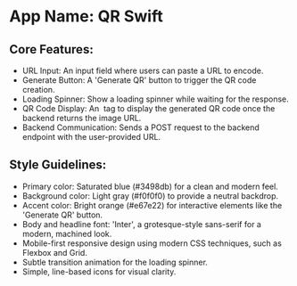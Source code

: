# **App Name**: QR Swift

## Core Features:

- URL Input: An input field where users can paste a URL to encode.
- Generate Button: A 'Generate QR' button to trigger the QR code creation.
- Loading Spinner: Show a loading spinner while waiting for the response.
- QR Code Display: An <img> tag to display the generated QR code once the backend returns the image URL.
- Backend Communication: Sends a POST request to the backend endpoint with the user-provided URL.

## Style Guidelines:

- Primary color: Saturated blue (#3498db) for a clean and modern feel.
- Background color: Light gray (#f0f0f0) to provide a neutral backdrop.
- Accent color: Bright orange (#e67e22) for interactive elements like the 'Generate QR' button.
- Body and headline font: 'Inter', a grotesque-style sans-serif for a modern, machined look.
- Mobile-first responsive design using modern CSS techniques, such as Flexbox and Grid.
- Subtle transition animation for the loading spinner.
- Simple, line-based icons for visual clarity.